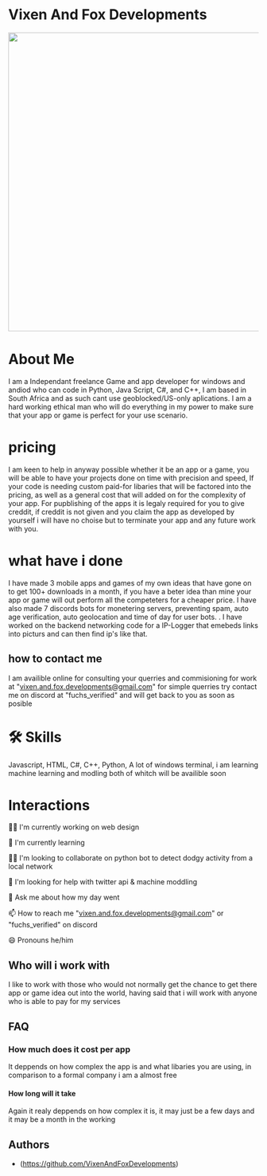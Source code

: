 
# Vixen And Fox Developments

<img src="https://github.com/VixenAndFoxDevelopments/VixenAndFoxDevelopments.github.io/assets/152870791/ac897502-5de9-4ae1-a67b-46f676cbba4b"  width="900" height="600" />

#
# About Me
I am a Independant freelance Game and app developer for windows and andiod who can code in Python, Java Script, C#, and C++, I am based in South Africa and as such cant use geoblocked/US-only aplications. I am a hard working ethical man who will do everything in my power to make sure that your app or game is perfect for your use scenario.
#

# pricing
I am keen to help in anyway possible whether it be an app or a game, you will be able to have your projects done on time with precision and speed, If your code is needing custom paid-for libaries that will be factored into the pricing, as well as a general cost that will added on for the complexity of your app. For pupblishing of the apps it is legaly required for you to give creddit, if creddit is not given and you claim the app as developed by yourself i will have no choise but to terminate your app and any future work with you.
#

# what have i done
I have made 3 mobile apps and games of my own ideas that have gone on to get 100+ downloads in a month, if you have a beter idea than mine your app or game will out perform all the competeters for a cheaper price. I have also made 7 discords bots for monetering servers, preventing spam, auto age verification, auto geolocation and time of day for user bots. . I have worked on the backend networking code for a IP-Logger that emebeds links into picturs and can then find ip's like that.

## how to contact me
I am availible online for consulting your querries and commisioning for work at "vixen.and.fox.developments@gmail.com" for simple querries try contact me on discord at "fuchs_verified" and will get back to you as soon as posible
#


# 🛠 Skills
Javascript, HTML, C#, C++, Python, A lot of windows terminal, i am learning machine learning and modling both of whitch will be availible soon


# Interactions
👩‍💻 I'm currently working on web design

🧠 I'm currently learning 

👯‍♀️ I'm looking to collaborate on python bot to detect dodgy activity from a local network

🤔 I'm looking for help with twitter api & machine moddling

💬 Ask me about how my day went

📫 How to reach me "vixen.and.fox.developments@gmail.com" or "fuchs_verified" on discord

😄 Pronouns he/him



## Who will i work with
I like to work with those who would not normally get the chance to get there app or game idea out into the world, having said that i will work with anyone who is able to pay for my services




## FAQ

### How much does it cost per app

It deppends on how complex the app is and what libaries you are using, in comparison to a formal company i am a almost free

#### How long will it take

Again it realy deppends on how complex it is, it may just be a few days and it may be a month in the working


## Authors

- (https://github.com/VixenAndFoxDevelopments)

#

